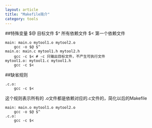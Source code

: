 ```yaml
---
layout: article
title: "Makefile简介"
category: tools
---
```


##特殊变量
$@ 目标文件
$^ 所有依赖文件
$< 第一个依赖文件

	main: main.o mytool1.o mytool2.o
		gcc -o $@ $^
	main.o: main.c mytool1.h mytool2.h
		gcc -c $< # -c 只输出目标文件，不产生可执行文件
	mytool1.o: mytool1.c mytool1.h
		gcc -c $<
##缺省规则

	.c.o:
		gcc -c $<

这个规则表示所有的 .o文件都是依赖对应的.c文件的，简化以后的Makefile

	main: main.o mytool1.o mytool2.o
		gcc -o $@ $^
	.c.o:
		gcc -c $<


